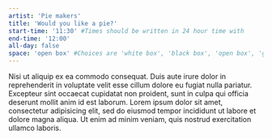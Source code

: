```yaml
---
artist: 'Pie makers'
title: 'Would you like a pie?'
start-time: '11:30' #Times should be written in 24 hour time with
end-time: '12:00'
all-day: false
space: 'open box' #Choices are 'white box', 'black box', 'open box', 'grounds'
---
```


Nisi ut aliquip ex ea commodo consequat. Duis aute irure dolor in reprehenderit in voluptate velit esse cillum dolore eu fugiat nulla pariatur. Excepteur sint occaecat cupidatat non proident, sunt in culpa qui officia deserunt mollit anim id est laborum. Lorem ipsum dolor sit amet, consectetur adipisicing elit, sed do eiusmod tempor incididunt ut labore et dolore magna aliqua. Ut enim ad minim veniam, quis nostrud exercitation ullamco laboris.
